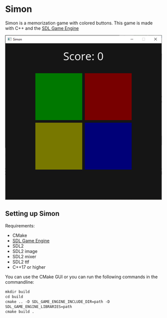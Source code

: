 # Simon

Simon is a memorization game with colored buttons. This game is made with C++ and the [SDL Game Engine](https://github.com/JelleVos1/sdl-game-engine)

![Game preview](images/simon.png)


## Setting up Simon

Requirements:

 - CMake
 - [SDL Game Engine](https://github.com/JelleVos1/sdl-game-engine)
 - SDL2
 - SDL2 image
 - SDL2 mixer
 - SDL2 ttf
 - C++17 or higher

You can use the CMake GUI or you can run the following commands in the commandline:
```
mkdir build
cd build
cmake .. -D SDL_GAME_ENGINE_INCLUDE_DIR=path -D SDL_GAME_ENGINE_LIBRARIES=path
cmake build .
```